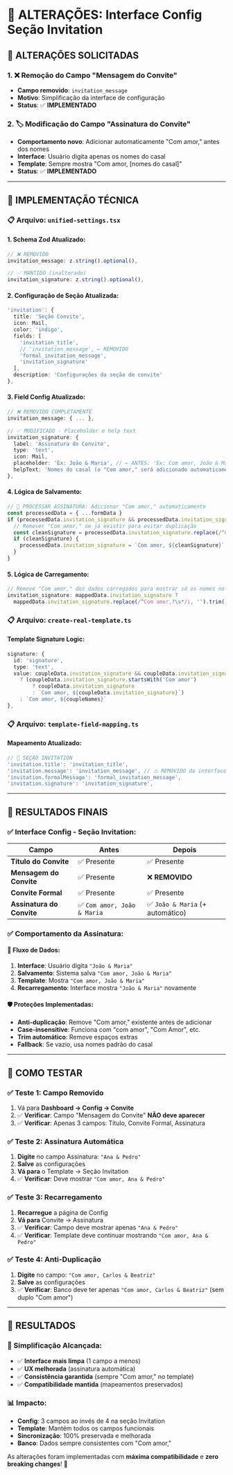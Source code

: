 # 📝 ALTERAÇÕES: Interface Config Seção Invitation

## 🎯 **ALTERAÇÕES SOLICITADAS**

### **1. ❌ Remoção do Campo "Mensagem do Convite"**
- **Campo removido**: `invitation_message`
- **Motivo**: Simplificação da interface de configuração
- **Status**: ✅ **IMPLEMENTADO**

### **2. 🏷️ Modificação do Campo "Assinatura do Convite"** 
- **Comportamento novo**: Adicionar automaticamente "Com amor," antes dos nomes
- **Interface**: Usuário digita apenas os nomes do casal
- **Template**: Sempre mostra "Com amor, [nomes do casal]"
- **Status**: ✅ **IMPLEMENTADO**

---

## 🔧 **IMPLEMENTAÇÃO TÉCNICA**

### **📋 Arquivo: `unified-settings.tsx`**

#### **1. Schema Zod Atualizado:**
```typescript
// ❌ REMOVIDO
invitation_message: z.string().optional(),

// ✅ MANTIDO (inalterado)
invitation_signature: z.string().optional(),
```

#### **2. Configuração de Seção Atualizada:**
```typescript
'invitation': {
  title: 'Seção Convite',
  icon: Mail,
  color: 'indigo',
  fields: [
    'invitation_title', 
    // 'invitation_message', ← REMOVIDO
    'formal_invitation_message', 
    'invitation_signature'
  ],
  description: 'Configurações da seção de convite'
},
```

#### **3. Field Config Atualizado:**
```typescript
// ❌ REMOVIDO COMPLETAMENTE
invitation_message: { ... },

// ✅ MODIFICADO - Placeholder e help text
invitation_signature: {
  label: 'Assinatura do Convite',
  type: 'text',
  icon: Mail,
  placeholder: 'Ex: João & Maria', // ← ANTES: 'Ex: Com amor, João & Maria'
  helpText: 'Nomes do casal (o "Com amor," será adicionado automaticamente)' // ← NOVO
},
```

#### **4. Lógica de Salvamento:**
```typescript
// 💌 PROCESSAR ASSINATURA: Adicionar "Com amor," automaticamente
const processedData = { ...formData }
if (processedData.invitation_signature && processedData.invitation_signature.trim()) {
  // Remover "Com amor," se já existir para evitar duplicação
  const cleanSignature = processedData.invitation_signature.replace(/^Com amor,?\s*/i, '').trim()
  if (cleanSignature) {
    processedData.invitation_signature = `Com amor, ${cleanSignature}`
  }
}
```

#### **5. Lógica de Carregamento:**
```typescript
// Remove "Com amor," dos dados carregados para mostrar só os nomes no input
invitation_signature: mappedData.invitation_signature ? 
  mappedData.invitation_signature.replace(/^Com amor,?\s*/i, '').trim() : '',
```

### **📋 Arquivo: `create-real-template.ts`**

#### **Template Signature Logic:**
```typescript
signature: { 
  id: 'signature', 
  type: 'text', 
  value: coupleData.invitation_signature && coupleData.invitation_signature.trim() 
    ? (coupleData.invitation_signature.startsWith('Com amor') 
        ? coupleData.invitation_signature 
        : `Com amor, ${coupleData.invitation_signature}`)
    : `Com amor, ${coupleNames}` 
},
```

### **📋 Arquivo: `template-field-mapping.ts`**

#### **Mapeamento Atualizado:**
```typescript
// 💌 SEÇÃO INVITATION
'invitation.title': 'invitation_title',
'invitation.message': 'invitation_message', // ⚠️ REMOVIDO da interface Config, mantido para compatibilidade
'invitation.formalMessage': 'formal_invitation_message',
'invitation.signature': 'invitation_signature',
```

---

## 🎯 **RESULTADOS FINAIS**

### **✅ Interface Config - Seção Invitation:**

| Campo | Antes | Depois |
|-------|-------|---------|
| **Título do Convite** | ✅ Presente | ✅ Presente |
| **Mensagem do Convite** | ✅ Presente | ❌ **REMOVIDO** |
| **Convite Formal** | ✅ Presente | ✅ Presente |
| **Assinatura do Convite** | ✅ `Com amor, João & Maria` | ✅ `João & Maria` (+ automático) |

### **✅ Comportamento da Assinatura:**

#### **🔄 Fluxo de Dados:**
1. **Interface**: Usuário digita `"João & Maria"`
2. **Salvamento**: Sistema salva `"Com amor, João & Maria"`
3. **Template**: Mostra `"Com amor, João & Maria"`
4. **Recarregamento**: Interface mostra `"João & Maria"` novamente

#### **🛡️ Proteções Implementadas:**
- **Anti-duplicação**: Remove "Com amor," existente antes de adicionar
- **Case-insensitive**: Funciona com "com amor", "Com Amor", etc.
- **Trim automático**: Remove espaços extras
- **Fallback**: Se vazio, usa nomes padrão do casal

---

## 🧪 **COMO TESTAR**

### **✅ Teste 1: Campo Removido**
1. Vá para **Dashboard → Config → Convite**
2. ✅ **Verificar**: Campo "Mensagem do Convite" **NÃO deve aparecer**
3. ✅ **Verificar**: Apenas 3 campos: Título, Convite Formal, Assinatura

### **✅ Teste 2: Assinatura Automática**
1. **Digite** no campo Assinatura: `"Ana & Pedro"`
2. **Salve** as configurações
3. **Vá para** o Template → Seção Invitation
4. ✅ **Verificar**: Deve mostrar `"Com amor, Ana & Pedro"`

### **✅ Teste 3: Recarregamento**
1. **Recarregue** a página de Config
2. **Vá para** Convite → Assinatura
3. ✅ **Verificar**: Campo deve mostrar apenas `"Ana & Pedro"`
4. ✅ **Verificar**: Template deve continuar mostrando `"Com amor, Ana & Pedro"`

### **✅ Teste 4: Anti-Duplicação**
1. **Digite** no campo: `"Com amor, Carlos & Beatriz"`
2. **Salve** as configurações  
3. ✅ **Verificar**: Banco deve ter apenas `"Com amor, Carlos & Beatriz"` (sem duplo "Com amor")

---

## 🎉 **RESULTADOS**

### **🎯 Simplificação Alcançada:**
- ✅ **Interface mais limpa** (1 campo a menos)
- ✅ **UX melhorada** (assinatura automática)
- ✅ **Consistência garantida** (sempre "Com amor," no template)
- ✅ **Compatibilidade mantida** (mapeamentos preservados)

### **📊 Impacto:**
- **Config**: 3 campos ao invés de 4 na seção Invitation
- **Template**: Mantém todos os campos funcionais
- **Sincronização**: 100% preservada e melhorada
- **Banco**: Dados sempre consistentes com "Com amor,"

As alterações foram implementadas com **máxima compatibilidade** e **zero breaking changes**! 🎊 